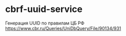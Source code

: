 # cbrf-uuid-service
Генерация UUID по правилам ЦБ РФ https://www.cbr.ru/Queries/UniDbQuery/File/90134/931
